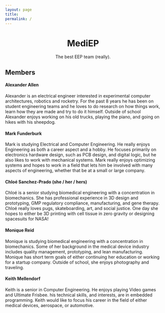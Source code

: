 ```yaml
---
layout: page
title:
permalink: /
---
```


<h1 align="center"> MediEP </h1>

<p align="center"> The best EEP team (really). </p>

## Members

#### Alexander Allen

Alexander is an electrical engineer interested in experimental computer architectures, robotics and rocketry. For the past 8 years he has been on student engineering teams and he loves to do research on how things work, learn how they are made and try to do it himself. Outside of school Alexander enjoys working on his old trucks, playing the piano, and going on hikes with his sheepdog.

#### Mark Funderburk

Mark is studying Electrical and Computer Engineering. He really enjoys Engineering as both a career aspect and a hobby. He focuses primarily on electronics hardware design, such as PCB design, and digital logic, but he also likes to work with mechanical systems. Mark really enjoys optimizing systems and hopes to work in a field that lets him be involved with many aspects of engineering, whether that be at a small or large company.

#### Chloé Sanchez-Prado (she / her / hers)

Chloé is a senior studying biomedical engineering with a concentration in biomechanics. She has professional experience in 3D design and prototyping, GMP regulatory compliance, manufacturing, and gene therapy. Chloé really loves pugs, skateboarding, art, and social justice. One day she hopes to either be 3D printing with cell tissue in zero gravity or designing spacesuits for NASA!

#### Monique Reid

Monique is studying biomedical engineering with a concentration in biomechanics. Some of her background in the medical device industry includes quality management, prototyping, and lean manufacturing. Monique has short term goals of either continuing her education or working for a startup company. Outside of school, she enjoys photography and traveling.

#### Keith Mellendorf

Keith is a senior in Computer Engineering. He enjoys playing Video games and Ultimate Frisbee. his technical skills, and interests, are in embedded programming. Keith would like to focus his career in the field of either medical devices, aerospace, or automotive.
